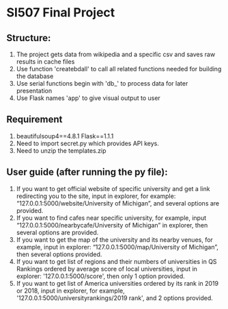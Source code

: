 # SI507 Final Project

## Structure:
1. The project gets data from wikipedia and a specific csv and saves raw results in cache files
2. Use function 'createbdall' to call all related functions needed for building the database
3. Use serial functions begin with 'db_' to process data for later presentation
4. Use Flask names 'app' to give visual output to user

## Requirement
1. beautifulsoup4==4.8.1   Flask==1.1.1
2. Need to import secret.py which provides API keys.
3. Need to unzip the templates.zip

## User guide (after running the py file):
1. If you want to get official website of specific university and get a link redirecting you to the site, input in explorer, for example: “127.0.0.1:5000/website/University of Michigan”, and several options are provided.
2. If you want to find cafes near specific university, for example, input “127.0.0.1:5000/nearbycafe/University of Michigan” in explorer, then several options are provided.
3. If you want to get the map of the university and its nearby venues, for example, input in explorer: “127.0.0.1:5000/map/University of Michigan”, then several options provided.
4. If you want to get list of regions and their numbers of universities in QS Rankings ordered by average score of local universities, input in explorer: '127.0.0.1:5000/score', then only 1 option provided.
5. If you want to get list of America universities ordered by its rank in 2019 or 2018, input in explorer, for example, '127.0.0.1:5000/universityrankings/2019 rank', and 2 options provided.
